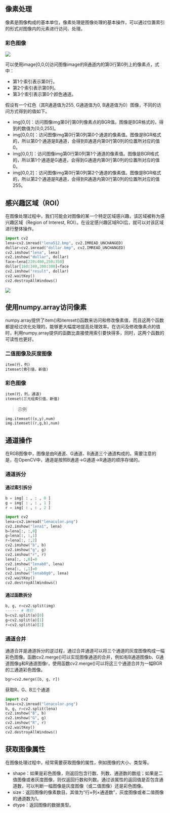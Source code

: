 ## 像素处理
像素是图像构成的基本单位，像素处理是图像处理的基本操作，可以通过位置索引的形式对图像内的元素进行访问、处理。

### 彩色图像
![](https://s2.loli.net/2022/12/09/yPSDKc7eCxnOIjE.png)

可以使用image[0,0,0]访问图像image的B通道内的第0行第0列上的像素点，式中：

+ 第1个索引表示第0行。
+ 第2个索引表示第0列。
+ 第3个索引表示第0个颜色通道。

假设有一个红色（其R通道值为255, G通道值为0, B通道值为0）图像，不同的访问方式得到的值如下。

+ img[0,0]：访问图像img第0行第0列像素点的BGR值。图像是BGR格式的，得到的数值为[0,0,255]。
+ img[0,0,0]：访问图像img第0行第0列第0个通道的像素值。图像是BGR格式的，所以第0个通道是B通道，会得到B通道内第0行第0列的位置所对应的值0。
+ img[0,0,1]：访问图像img第0行第0列第1个通道的像素值。图像是BGR格式的，所以第1个通道是G通道，会得到G通道内第0行第0列的位置所对应的值0。
+ img[0,0,2]：访问图像img第0行第0列第2个通道的像素值。图像是BGR格式的，所以第2个通道是R通道，会得到R通道内第0行第0列的位置所对应的值255。
## 感兴趣区域（ROI）
在图像处理过程中，我们可能会对图像的某一个特定区域感兴趣，该区域被称为感兴趣区域（Region of Interest, ROI）。在设定感兴趣区域ROI后，就可以对该区域进行整体操作。
```python
import cv2
lena=cv2.imread("lena512.bmp", cv2.IMREAD_UNCHANGED)
dollar=cv2.imread("dollar.bmp", cv2.IMREAD_UNCHANGED)
cv2.imshow("lena", lena)
cv2.imshow("dollar", dollar)
face=lena[220:400,250:350]
dollar[160:340,200:300]=face
cv2.imshow("result", dollar)
cv2.waitKey()
cv2.destroyAllWindows()
```
![](https://s2.loli.net/2022/12/09/GAHMqtPfo8UDp4c.png)
## 使用numpy.array访问像素
numpy.array提供了item()和itemset()函数来访问和修改像素值，而且这两个函数都是经过优化处理的，能够更大幅度地提高处理效率。在访问及修改像素点的值时，利用numpy.array提供的函数比直接使用索引要快得多，同时，这两个函数的可读性也更好。
### 二值图像及灰度图像
```python
item(行，列)
itemset(索引值，新值)
```
### 彩色图像
```python
item(行，列，通道)
itemset(三元组索引值，新值)
```
> 示例
```python
img.itemset((x,y),num)
img.itemset((r,g,b),num)
```
## 通道操作
在RGB图像中，图像是由R通道、G通道、B通道三个通道构成的。需要注意的是，在OpenCV中，通道是按照B通道→G通道→R通道的顺序存储的。
### 通道拆分
#### 通过索引拆分
```python
b = img[ : , : , 0 ]
g = img[ : , : , 1 ]
r = img[ : , : , 2 ]
```

```python
import cv2
lena=cv2.imread("lenacolor.png")
cv2.imshow("lena1", lena)
b=lena[:, :,0]
g=lena[:, :,1]
r=lena[:, :,2]
cv2.imshow("b", b)
cv2.imshow("g", g)
cv2.imshow("r", r)
lena[:, :,0]=0
cv2.imshow("lenab0", lena)
lena[:, :,1]=0
cv2.imshow("lenab0g0", lena)
cv2.waitKey()
cv2.destroyAllWindows()
```

#### 通过函数拆分
```python
b, g, r=cv2.split(img)
------ # 等价
b=cv2.split(a)[0]
g=cv2.split(a)[1]
r=cv2.split(a)[2]
```
### 通道合并
通道合并是通道拆分的逆过程，通过合并通道可以将三个通道的灰度图像构成一幅彩色图像。函数cv2.merge()可以实现图像通道的合并，例如有B通道图像b、G通道图像g和R通道图像r，使用函数cv2.merge()可以将这三个通道合并为一幅BGR的三通道彩色图像。
```python
bgr=cv2.merge([b, g, r])
```
获取R、G、B三个通道
```python
import cv2
lena=cv2.imread("lenacolor.png")
b, g, r=cv2.split(lena)
cv2.imshow("B", b)
cv2.imshow("G", g)
cv2.imshow("R", r)
cv2.waitKey()
cv2.destroyAllWindows()
```
## 获取图像属性
在图像处理过程中，经常需要获取图像的属性，例如图像的大小、类型等。

+ shape：如果是彩色图像，则返回包含行数、列数、通道数的数组；如果是二值图像或者灰度图像，则仅返回行数和列数。通过该属性的返回值是否包含通道数，可以判断一幅图像是灰度图像（或二值图像）还是彩色图像。
+ size：返回图像的像素数目。其值为“行×列×通道数”，灰度图像或者二值图像的通道数为1。
+ dtype：返回图像的数据类型。